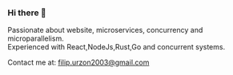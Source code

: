 ### Hi there 👋

Passionate about website, microservices, concurrency and microparallelism. \
Experienced with React,NodeJs,Rust,Go and concurrent systems.

Contact me at: filip.urzon2003@gmail.com


